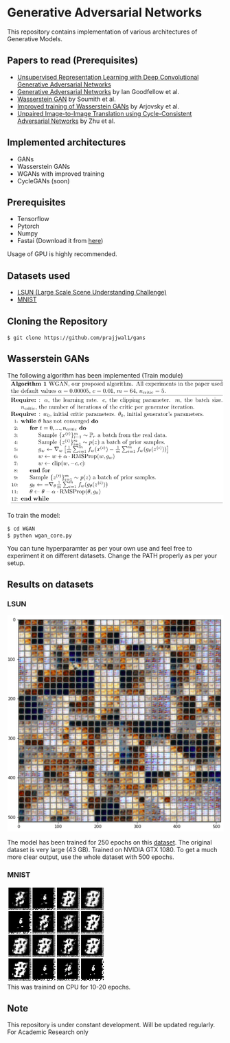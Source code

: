 # Generative Adversarial Networks
This repository contains implementation of various architectures of Generative Models.

## Papers to read (Prerequisites)
- [Unsupervised Representation Learning with Deep Convolutional Generative Adversarial Networks](https://arxiv.org/abs/1511.06434)
- [Generative Adversarial Networks](https://papers.nips.cc/paper/5423-generative-adversarial-nets.pdf) by Ian Goodfellow et al.
- [Wasserstein GAN](https://arxiv.org/abs/1701.07875) by Soumith et al.
- [Improved training of Wasserstein GANs](https://arxiv.org/abs/1704.00028) by Arjovsky et al.
- [Unpaired Image-to-Image Translation using Cycle-Consistent Adversarial Networks](https://arxiv.org/abs/1703.10593) by Zhu et al.

## Implemented architectures
- GANs
- Wasserstein GANs
- WGANs with improved training
- CycleGANs (soon)

## Prerequisites
- Tensorflow
- Pytorch
- Numpy
- Fastai (Download it from [here](https://github.com/fastai/fastai))

Usage of GPU is highly recommended. 

## Datasets used
- [LSUN (Large Scale Scene Understanding Challenge)](http://lsun.cs.princeton.edu/) 
- [MNIST](http://yann.lecun.com/exdb/mnist/)

## Cloning the Repository
```
$ git clone https://github.com/prajjwal1/gans
```

## Wasserstein GANs
The following algorithm has been implemented (Train module)
![1](assets/wgan_algorithm.png)

To train the model:
```
$ cd WGAN
$ python wgan_core.py
```
You can tune hyperparamter as per your own use and feel free to experiment it on different datasets. Change the PATH properly as per your setup.

## Results on datasets
### LSUN
![1](output/lsun.png)

The model has been trained for 250 epochs on this [dataset](https://www.kaggle.com/jhoward/lsun_bedroom). The original dataset is very large (43 GB). Trained on NVIDIA GTX 1080. To get a much more clear output, use the whole dataset with 500 epochs.


### MNIST
![1](output/wgan1.png)  
This was trainind on CPU for 10-20 epochs.

## Note
This repository is under constant development. Will be updated regularly. For Academic Research only
